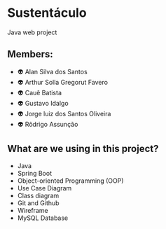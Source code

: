 # Sustentáculo

Java web project 

## Members:

<p>
    <ul>
        <li>👽 Alan Silva dos Santos</li>
        <li>👽 Arthur Solla Gregorut Favero</li>
        <li>👽 Cauê Batista</li>
        <li>👽 Gustavo Idalgo</li>
        <li>👽 Jorge luiz dos Santos Oliveira</li>
        <li>👽 Rôdrigo Assunção</li>
    </ul>
</p>

## What are we using in this project?
- Java
- Spring Boot
- Object-oriented Programming (OOP)
- Use Case Diagram
- Class diagram
- Git and Github
- Wireframe
- MySQL Database
